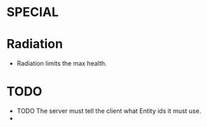 # SPECIAL


# Radiation
- Radiation limits the max health.


# TODO

- TODO The server must tell the client what Entity ids it must use.
-